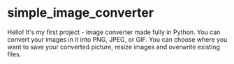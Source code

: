 # simple_image_converter
Hello! It's my first project - image converter made fully in Python. You can convert your images in it into PNG, JPEG, or GIF. You can choose where you want to save your converted picture, resize images and overwrite existing files. 
